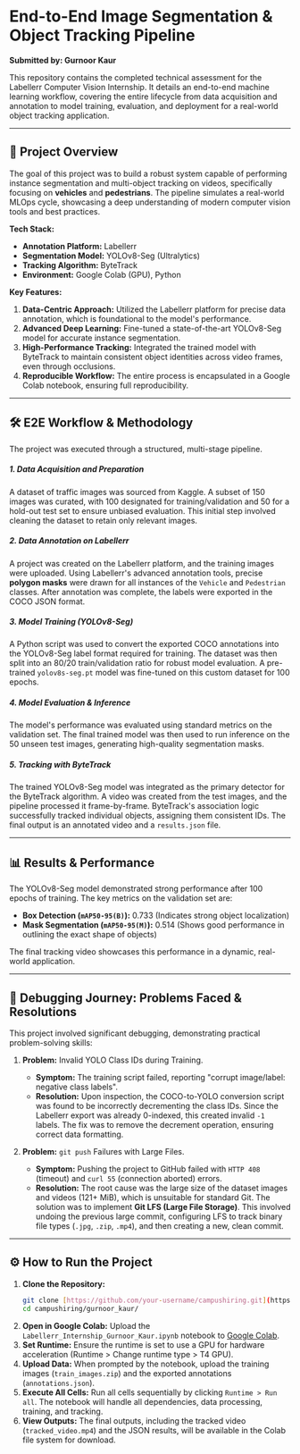 # End-to-End Image Segmentation & Object Tracking Pipeline

**Submitted by: Gurnoor Kaur**

This repository contains the completed technical assessment for the Labellerr Computer Vision Internship. It details an end-to-end machine learning workflow, covering the entire lifecycle from data acquisition and annotation to model training, evaluation, and deployment for a real-world object tracking application.

---
## 🚀 Project Overview

The goal of this project was to build a robust system capable of performing instance segmentation and multi-object tracking on videos, specifically focusing on **vehicles** and **pedestrians**. The pipeline simulates a real-world MLOps cycle, showcasing a deep understanding of modern computer vision tools and best practices.

**Tech Stack:**
* **Annotation Platform:** Labellerr
* **Segmentation Model:** YOLOv8-Seg (Ultralytics)
* **Tracking Algorithm:** ByteTrack
* **Environment:** Google Colab (GPU), Python

**Key Features:**
1.  **Data-Centric Approach:** Utilized the Labellerr platform for precise data annotation, which is foundational to the model's performance.
2.  **Advanced Deep Learning:** Fine-tuned a state-of-the-art YOLOv8-Seg model for accurate instance segmentation.
3.  **High-Performance Tracking:** Integrated the trained model with ByteTrack to maintain consistent object identities across video frames, even through occlusions.
4.  **Reproducible Workflow:** The entire process is encapsulated in a Google Colab notebook, ensuring full reproducibility.

---
## 🛠️ E2E Workflow & Methodology

The project was executed through a structured, multi-stage pipeline.

##### **1. Data Acquisition and Preparation**
A dataset of traffic images was sourced from Kaggle. A subset of 150 images was curated, with 100 designated for training/validation and 50 for a hold-out test set to ensure unbiased evaluation. This initial step involved cleaning the dataset to retain only relevant images.

##### **2. Data Annotation on Labellerr**
A project was created on the Labellerr platform, and the training images were uploaded. Using Labellerr's advanced annotation tools, precise **polygon masks** were drawn for all instances of the `Vehicle` and `Pedestrian` classes. After annotation was complete, the labels were exported in the COCO JSON format.

##### **3. Model Training (YOLOv8-Seg)**
A Python script was used to convert the exported COCO annotations into the YOLOv8-Seg label format required for training. The dataset was then split into an 80/20 train/validation ratio for robust model evaluation. A pre-trained `yolov8s-seg.pt` model was fine-tuned on this custom dataset for 100 epochs.

##### **4. Model Evaluation & Inference**
The model's performance was evaluated using standard metrics on the validation set. The final trained model was then used to run inference on the 50 unseen test images, generating high-quality segmentation masks.

##### **5. Tracking with ByteTrack**
The trained YOLOv8-Seg model was integrated as the primary detector for the ByteTrack algorithm. A video was created from the test images, and the pipeline processed it frame-by-frame. ByteTrack's association logic successfully tracked individual objects, assigning them consistent IDs. The final output is an annotated video and a `results.json` file.

---
## 📊 Results & Performance

The YOLOv8-Seg model demonstrated strong performance after 100 epochs of training. The key metrics on the validation set are:

* **Box Detection (`mAP50-95(B)`):** 0.733 (Indicates strong object localization)
* **Mask Segmentation (`mAP50-95(M)`):** 0.514 (Shows good performance in outlining the exact shape of objects)

The final tracking video showcases this performance in a dynamic, real-world application.

---
## 🐛 Debugging Journey: Problems Faced & Resolutions

This project involved significant debugging, demonstrating practical problem-solving skills:

1.  **Problem:** Invalid YOLO Class IDs during Training.
    * **Symptom:** The training script failed, reporting "corrupt image/label: negative class labels".
    * **Resolution:** Upon inspection, the COCO-to-YOLO conversion script was found to be incorrectly decrementing the class IDs. Since the Labellerr export was already 0-indexed, this created invalid `-1` labels. The fix was to remove the decrement operation, ensuring correct data formatting.

2.  **Problem:** `git push` Failures with Large Files.
    * **Symptom:** Pushing the project to GitHub failed with `HTTP 408` (timeout) and `curl 55` (connection aborted) errors.
    * **Resolution:** The root cause was the large size of the dataset images and videos (121+ MiB), which is unsuitable for standard Git. The solution was to implement **Git LFS (Large File Storage)**. This involved undoing the previous large commit, configuring LFS to track binary file types (`.jpg`, `.zip`, `.mp4`), and then creating a new, clean commit.

---
## ⚙️ How to Run the Project

1.  **Clone the Repository:**
    ```bash
    git clone [https://github.com/your-username/campushiring.git](https://github.com/your-username/campushiring.git)
    cd campushiring/gurnoor_kaur/
    ```
2.  **Open in Google Colab:**
    Upload the `Labellerr_Internship_Gurnoor_Kaur.ipynb` notebook to [Google Colab](https://colab.research.google.com/).
3.  **Set Runtime:**
    Ensure the runtime is set to use a GPU for hardware acceleration (Runtime > Change runtime type > T4 GPU).
4.  **Upload Data:**
    When prompted by the notebook, upload the training images (`train_images.zip`) and the exported annotations (`annotations.json`).
5.  **Execute All Cells:**
    Run all cells sequentially by clicking `Runtime > Run all`. The notebook will handle all dependencies, data processing, training, and tracking.
6.  **View Outputs:**
    The final outputs, including the tracked video (`tracked_video.mp4`) and the JSON results, will be available in the Colab file system for download.
